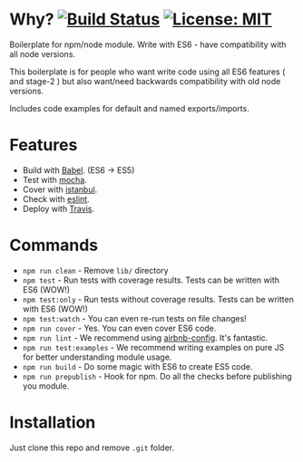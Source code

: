 # Why? [![Build Status](https://travis-ci.org/flexdinesh/npm-module-boilerplate.svg?branch=master)](https://travis-ci.org/flexdinesh/npm-module-boilerplate) [![License: MIT](https://img.shields.io/badge/License-MIT-green.svg)](https://opensource.org/licenses/MIT)

Boilerplate for npm/node module. Write with ES6 - have compatibility with all node versions.

This boilerplate is for people who want write code using all ES6 features ( and stage-2 ) but also want/need backwards compatibility with old node versions.

Includes code examples for default and named exports/imports.

# Features
* Build with [Babel](https://babeljs.io). (ES6 -> ES5)
* Test with [mocha](https://mochajs.org).
* Cover with [istanbul](https://github.com/gotwarlost/istanbul).
* Check with [eslint](eslint.org).
* Deploy with [Travis](travis-ci.org).

# Commands
- `npm run clean` - Remove `lib/` directory
- `npm test` - Run tests with coverage results. Tests can be written with ES6 (WOW!)
- `npm test:only` - Run tests without coverage results. Tests can be written with ES6 (WOW!)
- `npm test:watch` - You can even re-run tests on file changes!
- `npm run cover` - Yes. You can even cover ES6 code.
- `npm run lint` - We recommend using [airbnb-config](https://github.com/airbnb/javascript/tree/master/packages/eslint-config-airbnb). It's fantastic.
- `npm run test:examples` - We recommend writing examples on pure JS for better understanding module usage.
- `npm run build` - Do some magic with ES6 to create ES5 code.
- `npm run prepublish` - Hook for npm. Do all the checks before publishing you module.

# Installation
Just clone this repo and remove `.git` folder.
